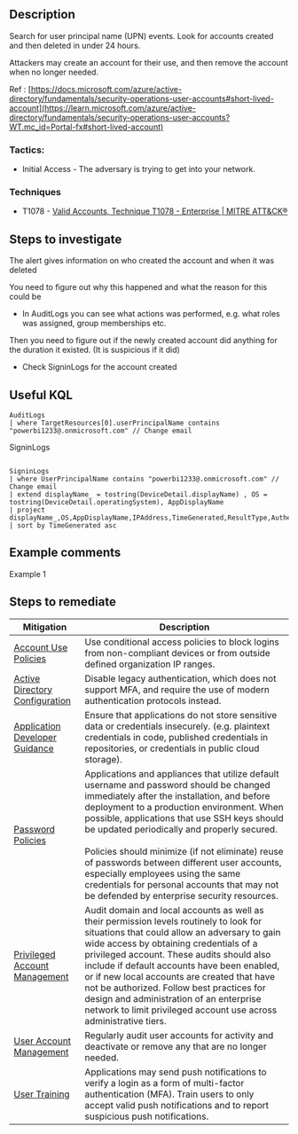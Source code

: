 

## Description

Search for user principal name (UPN) events. Look for accounts created and then deleted in under 24 hours.

Attackers may create an account for their use, and then remove the account when no longer needed.

Ref : [https://docs.microsoft.com/azure/active-directory/fundamentals/security-operations-user-accounts#short-lived-account](https://learn.microsoft.com/azure/active-directory/fundamentals/security-operations-user-accounts?WT.mc_id=Portal-fx#short-lived-account)

### Tactics:

- Initial Access - The adversary is trying to get into your network.

### Techniques

- T1078 - [Valid Accounts, Technique T1078 - Enterprise | MITRE ATT&CK®](https://attack.mitre.org/techniques/T1078/)

## Steps to investigate

The alert gives information on who created the account and when it was deleted

You need to figure out why this happened and what the reason for this could be

- In AuditLogs you can see what actions was performed, e.g. what roles was assigned, group memberships etc. 

Then you need to figure out if the newly created account did anything for the duration it existed. (It is suspicious if it did)

- Check SigninLogs for the account created

## Useful KQL
```
AuditLogs 
| where TargetResources[0].userPrincipalName contains "powerbi1233@.onmicrosoft.com" // Change email
```

SigninLogs
```

SigninLogs 
| where UserPrincipalName contains "powerbi1233@.onmicrosoft.com" // Change email
| extend displayName_ = tostring(DeviceDetail.displayName) , OS = tostring(DeviceDetail.operatingSystem), AppDisplayName 
| project displayName_,OS,AppDisplayName,IPAddress,TimeGenerated,ResultType,AuthenticationRequirement,ResultDescription,LocationDetails,UserPrincipalName,DeviceDetail
| sort by TimeGenerated asc
```

## Example comments

Example 1


## Steps to remediate

  

|Mitigation|Description|
|---|---|
|[Account Use Policies](https://attack.mitre.org/mitigations/M1036)|Use conditional access policies to block logins from non-compliant devices or from outside defined organization IP ranges.|
|[Active Directory Configuration](https://attack.mitre.org/mitigations/M1015)|Disable legacy authentication, which does not support MFA, and require the use of modern authentication protocols instead.|
|[Application Developer Guidance](https://attack.mitre.org/mitigations/M1013)|Ensure that applications do not store sensitive data or credentials insecurely. (e.g. plaintext credentials in code, published credentials in repositories, or credentials in public cloud storage).|
|[Password Policies](https://attack.mitre.org/mitigations/M1027)|Applications and appliances that utilize default username and password should be changed immediately after the installation, and before deployment to a production environment. When possible, applications that use SSH keys should be updated periodically and properly secured.<br><br>Policies should minimize (if not eliminate) reuse of passwords between different user accounts, especially employees using the same credentials for personal accounts that may not be defended by enterprise security resources.|
|[Privileged Account Management](https://attack.mitre.org/mitigations/M1026)|Audit domain and local accounts as well as their permission levels routinely to look for situations that could allow an adversary to gain wide access by obtaining credentials of a privileged account. These audits should also include if default accounts have been enabled, or if new local accounts are created that have not be authorized. Follow best practices for design and administration of an enterprise network to limit privileged account use across administrative tiers.|
|[User Account Management](https://attack.mitre.org/mitigations/M1018)|Regularly audit user accounts for activity and deactivate or remove any that are no longer needed.|
|[User Training](https://attack.mitre.org/mitigations/M1017)|Applications may send push notifications to verify a login as a form of multi-factor authentication (MFA). Train users to only accept valid push notifications and to report suspicious push notifications.|
